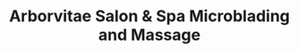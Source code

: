---
title: "Arborvitae Salon & Spa Microblading and Massage"
url: /cedarville/arborvitae-salon-and-spa-microblading-and-massage/
shop: beauty
---